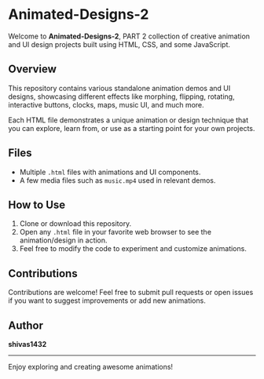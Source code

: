 # Animated-Designs-2

Welcome to **Animated-Designs-2**, PART 2 collection of creative animation and UI design projects built using HTML, CSS, and some JavaScript.

## Overview

This repository contains various standalone animation demos and UI designs, showcasing different effects like morphing, flipping, rotating, interactive buttons, clocks, maps, music UI, and much more.

Each HTML file demonstrates a unique animation or design technique that you can explore, learn from, or use as a starting point for your own projects.

## Files

- Multiple `.html` files with animations and UI components.
- A few media files such as `music.mp4` used in relevant demos.

## How to Use

1. Clone or download this repository.
2. Open any `.html` file in your favorite web browser to see the animation/design in action.
3. Feel free to modify the code to experiment and customize animations.

## Contributions

Contributions are welcome! Feel free to submit pull requests or open issues if you want to suggest improvements or add new animations.

## Author

**shivas1432**

---

Enjoy exploring and creating awesome animations!

